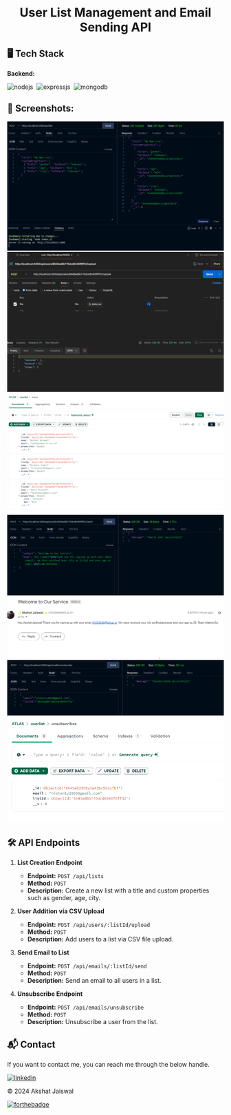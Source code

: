 <h1 align="center">User List Management and Email Sending API</h1>

## 🖥️ Tech Stack

**Backend:**

![nodejs](https://img.shields.io/badge/Node.js-43853D?style=for-the-badge&logo=node.js&logoColor=white)&nbsp;
![expressjs](https://img.shields.io/badge/Express.js-F7DF1E?style=for-the-badge&logo=express&logoColor=black)&nbsp;
![mongodb](https://img.shields.io/badge/MongoDB-%234ea94b.svg?style=for-the-badge&logo=mongodb&logoColor=white)&nbsp;


## 📌 Screenshots:
![list](/assets/createList.png)
![csv](/assets/csvUpload.png)
![users](/assets/userDatabase.png)
![emailAPI](/assets/emailAPI.png)
![email](/assets/email.png)
![unsubscribe](/assets/unsubscribeAPI.png)
![unsubscribeAPI](/assets/unsubscribeDatabase.png)

## 🛠️ API Endpoints

1. **List Creation Endpoint**
    - **Endpoint:** `POST /api/lists`
    - **Method:** `POST`
    - **Description:**  Create a new list with a title and custom properties such as gender, age, city.

2. **User Addition via CSV Upload**
    - **Endpoint:** `POST /api/users/:listId/upload`
    - **Method:** `POST`
    - **Description:**  Add users to a list via CSV file upload.

3. **Send Email to List**
    - **Endpoint:** `POST /api/emails/:listId/send`
    - **Method:** `POST`
    - **Description:**  Send an email to all users in a list.

4. **Unsubscribe Endpoint**
    - **Endpoint:** `POST /api/emails/unsubscribe`
    - **Method:** `POST`
    - **Description:**  Unsubscribe a user from the list.

<h2>📬 Contact</h2>

If you want to contact me, you can reach me through the below handle.

[![linkedin](https://img.shields.io/badge/LinkedIn-0077B5?style=for-the-badge&logo=linkedin&logoColor=white)](https://www.linkedin.com/in/akshat-jaiswal-4664a2197)

© 2024 Akshat Jaiswal

[![forthebadge](https://forthebadge.com/images/badges/built-with-love.svg)](https://forthebadge.com)
